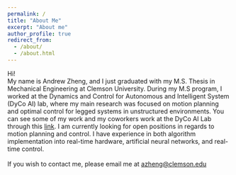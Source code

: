 ```yaml
---
permalink: /
title: "About Me"
excerpt: "About me"
author_profile: true
redirect_from: 
  - /about/
  - /about.html
---
```


Hi!<br>
My name is Andrew Zheng, and I just graduated with my M.S. Thesis in Mechanical Engineering at Clemson University. During my M.S program, I worked at the Dynamics and Control for Autonomous and Intelligent System (DyCo AI) lab, where my main research was focused on motion planning and optimal control for legged systems in unstructured environments. You can see some of my work and my coworkers work at the DyCo AI Lab through this [link](https://cecas.clemson.edu/ugvaidya/home/). I am currently looking for open positions in regards to motion planning and control. I have experience in both algorithm implementation into real-time hardware, artificial neural networks, and real-time control.
<br>
<br>
If you wish to contact me, please email me at azheng@clemson.edu
